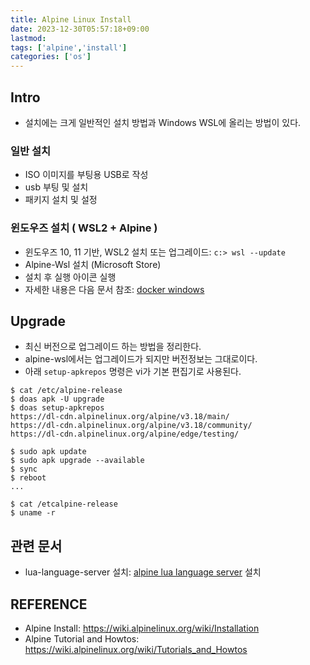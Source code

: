 ```yaml
---
title: Alpine Linux Install
date: 2023-12-30T05:57:18+09:00
lastmod:
tags: ['alpine','install']
categories: ['os']
---
```


## Intro
* 설치에는 크게 일반적인 설치 방법과 Windows WSL에 올리는 방법이 있다.

### 일반 설치

* ISO 이미지를 부팅용 USB로 작성
* usb 부팅 및 설치
* 패키지 설치 및 설정

### 윈도우즈 설치 ( WSL2 + Alpine )

* 윈도우즈 10, 11 기반, WSL2 설치 또는 업그레이드: `c:> wsl --update`
* Alpine-Wsl 설치 (Microsoft Store)
* 설치 후 실행 아이콘 실행
* 자세한 내용은 다음 문서 참조: [docker windows](docker-windows)

## Upgrade

* 최신 버전으로 업그레이드 하는 방법을 정리한다.
* alpine-wsl에서는 업그레이드가 되지만 버전정보는 그대로이다.
* 아래 `setup-apkrepos` 명령은 vi가 기본 편집기로 사용된다.

```console
$ cat /etc/alpine-release
$ doas apk -U upgrade
$ doas setup-apkrepos
https://dl-cdn.alpinelinux.org/alpine/v3.18/main/
https://dl-cdn.alpinelinux.org/alpine/v3.18/community/
https://dl-cdn.alpinelinux.org/alpine/edge/testing/

$ sudo apk update
$ sudo apk upgrade --available
$ sync
$ reboot
...

$ cat /etcalpine-release
$ uname -r
```


## 관련 문서
* lua-language-server 설치: [alpine lua language server](alpine-lua-language-server)
  설치

## REFERENCE
* Alpine Install: <https://wiki.alpinelinux.org/wiki/Installation>
* Alpine Tutorial and Howtos: <https://wiki.alpinelinux.org/wiki/Tutorials_and_Howtos>

